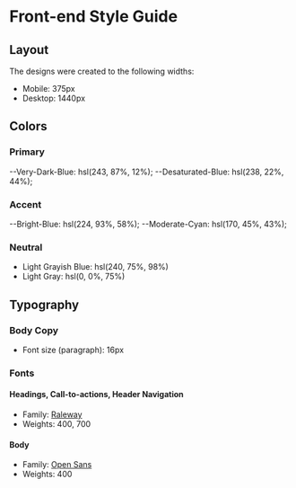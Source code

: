 # Front-end Style Guide

## Layout

The designs were created to the following widths:

- Mobile: 375px
- Desktop: 1440px

## Colors

### Primary

--Very-Dark-Blue: hsl(243, 87%, 12%);
--Desaturated-Blue: hsl(238, 22%, 44%);

### Accent

--Bright-Blue: hsl(224, 93%, 58%);
--Moderate-Cyan: hsl(170, 45%, 43%);

### Neutral

- Light Grayish Blue: hsl(240, 75%, 98%)
- Light Gray: hsl(0, 0%, 75%)

## Typography

### Body Copy

- Font size (paragraph): 16px

### Fonts

#### Headings, Call-to-actions, Header Navigation

- Family: [Raleway](https://fonts.google.com/specimen/Raleway)
- Weights: 400, 700

#### Body

- Family: [Open Sans](https://fonts.google.com/specimen/Open+Sans)
- Weights: 400

